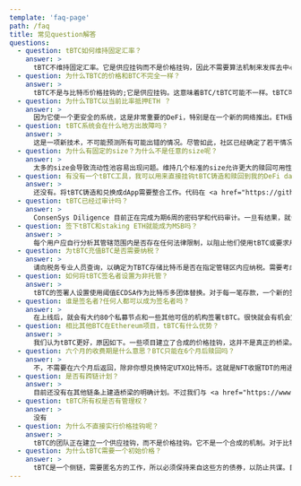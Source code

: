 ```yaml
---
template: 'faq-page'
path: /faq
title: 常见question解答
questions:
  - question: tBTC如何维持固定汇率？
    answer: >
      tBTC不维持固定汇率。它是供应挂钩而不是价格挂钩，因此不需要算法机制来发挥去中心化挂钩的作用。
  - question: 为什么TBTC的价格和BTC不完全一样？
    answer: >
      tBTC不是与比特币价格挂钩的;它是供应挂钩。这意味着BTC/tBTC可能不一样。tBTC可能交易溢价或折扣。
  - question: 为什么TBTC以当前比率抵押ETH ？
    answer: >
      因为它使一个更安全的系统，这是非常重要的DeFi，特别是在一个新的网络推出。ETH是一种更安全的担保类型，因为它是DeFi标准，而负责tBTC的团队计划在发布后不久将ETH/BTC担保比率从150%降低到135%。它还在研究新的机制，以便在今后将这一比率降至40%。
  - question: tBTC系统会在什么地方出故障吗？
    answer: >
      这是一项新技术，不可能预测所有可能出错的情况。尽管如此，社区已经确定了若干情况并采取了谨慎措施加以解决。安全模型是这样的:如果签名者串通并偷走了你的比特币存款，用户将被以TBTC支付;这就是ETH债券的用途(它们将被扣押和清算)。如果ETH在短时间内大幅下跌，同时所有的签注者都跑掉了，系统就会回落到合成。更多信息，请查看  <a href="https://docs.keep.network/tbtc/index.pdf" target="_blank">tBTC技术规范 spec</a>.
  - question: 为什么有固定的size？为什么不是任意的size呢？
    answer: >
      太多的size会导致流动性池容易出现问题。维持几个标准的size允许更大的赎回可用性。
  - question: 有没有一个tBTC工具，我可以用来直接挂钩tBTC铸造和赎回到我的DeFi dapp？
    answer: >
      还没有。将tBTC铸造和兑换成dApp需要整合工作。代码在 <a href="https://github.com/keep-network/tbtc.js" target="_blank">tbtc.js GitHub</a>中并且是开源的，使开发人员能够构建与其产品相匹配的接口。要验证比特币交易，最好的方法是运行一个electrum服务，这非常容易启动。 
  - question: tBTC已经过审计吗？
    answer: >
      ConsenSys Diligence 目前正在完成为期6周的密码学和代码审计。一旦有结果，就会公布。
  - question: 签下tBTC和staking ETH就能成为MSB吗？
    answer: >
      每个用户应自行分析其管辖范围内是否存在任何法律限制，以阻止他们使用tBTC或要求用户在某些政府实体注册。
  - question: 为tBTC充值BTC是否需要纳税？
    answer: >
      请向税务专业人员查询，以确定为TBTC存储比特币是否在指定管辖区内应纳税。需要考虑的一件事是，与矿床UTXO相关的非泛函效应。该非融资协议旨在允许支付比特币托管费用，并提供在6个月的收费期内赎回完全相同的UTXO的能力。
  - question: 如何将tBTC签名者设置为非托管？
    answer: >
      tBTC的签署人设置使用阈值ECDSA作为比特币多团体替换。对于每一笔存款，一个新的签署人集被拉到一起(由随机信标选择)，它们为储户生成一个比特币PKH地址，该地址被标记在以太坊链上。
  - question: 谁是签名者?任何人都可以成为签名者吗？
    answer: >
      在上线后，就会有大约80个私募节点和一些其他可信的机构签署tBTC。很快就会有机会宣布让更多的个人通过下注ETH来参与成为一个签名者。
  - question: 相比其他BTC在Ethereum项目，tBTC有什么优势？
    answer: >
      我们认为tBTC更好，原因如下。一些项目建立了合成的价格挂钩，这并不是真正的桥梁。其他项目是供应挂钩，但有中央政党增加摩擦的铸造和赎回过程，因此，不是抵御审查的系统。一些新的桥梁是分散的供应钉，然而，这些安全模式不太安全。他们依靠一个⅔可靠的假设,没有ETH/额外抵押品来抵押,并使用全新的“自行滚动加密”而非同行评议,t-ECDSA加密)。
  - question: 六个月的收费期是什么意思？BTC只能在6个月后赎回吗？
    answer: >
      不，不需要在六个月后返回，除非你想兑换特定UTXO比特币。这就是NFT收据TDT的用途。大多数DeFi用户没有这个考虑，不需要在六个月内返回。
  - question: 是否有跨链计划？
    answer: >
      目前还没有在其他链条上建造桥梁的明确计划。不过我们与 <a href="https://www.crosschain.group/" target="_blank">Cross-Chain Group</a> 一些可跨链团队有过关于跨链的沟通，比如：Cosmos, Zcash, 和 Polkadot.
  - question: tBTC所有权是否有管理权？
    answer: >
      没有
  - question: 为什么不直接实行价格挂钩呢？
    answer: >
      tBTC的团队正在建立一个供应挂钩，而不是价格挂钩。它不是一个合成的机制。对于比特币持有者来说，实际价格是多少并不重要，重要的是你能用1比特币兑换它
  - question: 为什么tBTC需要一个初始价格？
    answer: >
      tBTC是一个侧链，需要匿名方的工作，所以必须保持来自这些方的债券，以防止共谋。目前，有必要确保签名者被绑定，以防止不当行为。需要一个初始价格来维持该债券的BTC/ETH价格。
---
```

